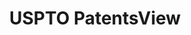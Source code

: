 ---
layout: default
bigquery: https://console.cloud.google.com/bigquery?p=patents-public-data&d=patentsview&page=dataset
citation: Attribution should be given to PatentsView for use, distribution, or derivative
  works.
code: https://github.com/CSSIP-AIR/PatentsView-Code-Snippets/
contributors: USPTO
cost: None
description: 'PatentsView includes US patent data including raw data (summaries, applications,
  pregrant applications), disambugations of inventors and assignees, and inventor
  gender estimates.  Also foreign priority data, # of figures and sheets, and government
  interest statements.'
documentation: https://patentsview.org/query/builder-faqs
last_edit: Mon, 04 Apr 2022 19:02:57 GMT
location: https://patentsview.org/
maintained_by: USPTO
record_creation_timestamp: 12/2/2020 17:20:46
schema_fields: '[''type'', ''disamb_assignee_id_20191231'', ''application_id'', ''id'',
  ''disclaimer_date'', ''disamb_inventor_id_20200929'', ''country'', ''num'', ''mainclass_id'',
  ''level_two'', ''classification_level'', ''term_extension'', ''num_claims'', ''gi_statement'',
  ''classification_value'', ''classification_status'', ''organization'', ''disamb_inventor_id_20200630'',
  ''num_figures'', ''rawinventor_id'', ''num_sheets'', ''doctype'', ''length'', ''kind'',
  ''state'', ''lname'', ''sequence'', ''disamb_assignee_id_20200929'', ''uuid'', ''rawassignee_id'',
  ''disamb_assignee_id_20200630'', ''disamb_inventor_id_20180528'', ''level_one'',
  ''ipc_class'', ''_371_date'', ''doc_type'', ''male_flag'', ''symbol_position'',
  ''country_transformed'', ''withdrawn'', ''subclass_id'', ''disamb_assignee_id_20190312'',
  ''location_id'', ''disamb_inventor_id_20190312'', ''relkind'', ''male'', ''text'',
  ''date'', ''variety'', ''disamb_inventor_id_20170808'', ''reldocno'', ''fname'',
  ''classification_data_source'', ''rel_id'', ''deceased'', ''exemplary'', ''latlong'',
  ''disamb_inventor_id_20200331'', ''main_group'', ''attribution_status'', ''disamb_assignee_id_20181127'',
  ''disamb_assignee_id_20200331'', ''state_fips'', ''disamb_assignee_id_20190820'',
  ''rawlocation_id'', ''level_three'', ''subgroup'', ''disamb_inventor_id_20190820'',
  ''rule_47'', ''latin_name'', ''f102_date'', ''lawyer_id'', ''series_code'', ''_102_date'',
  ''subgroup_id'', ''role'', ''assignee_id'', ''subcategory_id'', ''contract_award_number'',
  ''name_first'', ''ipc_version_indicator'', ''disamb_inventor_id_20191008'', ''section_id'',
  ''latitude'', ''field_title'', ''term_disclaimer'', ''name'', ''patent_id'', ''title'',
  ''action_date'', ''applicant_type'', ''field_id'', ''citation_id'', ''disamb_inventor_id_20171003'',
  ''longitude'', ''disamb_inventor_id_20191231'', ''section'', ''dependent'', ''organization_id'',
  ''designation'', ''disamb_inventor_id_20171226'', ''disamb_inventor_id_20170307'',
  ''term_grant'', ''name_last'', ''county_fips'', ''category'', ''group'', ''disamb_inventor_id_20201229'',
  ''lapse_of_patent'', ''sector_title'', ''publication_number'', ''group_id'', ''inventor_id'',
  ''status'', ''subclass'', ''county'', ''f371_date'', ''abstract'', ''category_id'',
  ''number'', ''city'', ''filename'', ''disamb_inventor_id_20181127'', ''subsection_id'',
  ''disamb_assignee_id_20191008'']'
shortname: patentsview
tags:
- disambiguation
- United States
- gender
terms_of_use: Creative Commons Attribution 4.0 International License.
timeframe: 1963-1999
title: USPTO PatentsView
uuid: cf1780b1-e265-4e49-8d1d-83b9cfe0fd9a
---